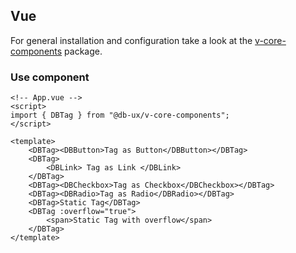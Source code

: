 ## Vue

For general installation and configuration take a look at the [v-core-components](https://www.npmjs.com/package/@db-ux/v-core-components) package.

### Use component

```vue App.vue
<!-- App.vue -->
<script>
import { DBTag } from "@db-ux/v-core-components";
</script>

<template>
	<DBTag><DBButton>Tag as Button</DBButton></DBTag>
	<DBTag>
		<DBLink> Tag as Link </DBLink>
	</DBTag>
	<DBTag><DBCheckbox>Tag as Checkbox</DBCheckbox></DBTag>
	<DBTag><DBRadio>Tag as Radio</DBRadio></DBTag>
	<DBTag>Static Tag</DBTag>
	<DBTag :overflow="true">
		<span>Static Tag with overflow</span>
	</DBTag>
</template>
```
